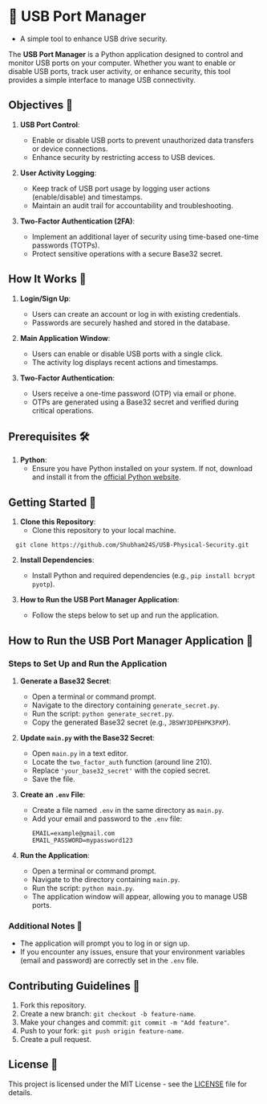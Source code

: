 # 🌟 USB Port Manager
- A simple tool to enhance USB drive security.

The **USB Port Manager** is a Python application designed to control and monitor USB ports on your computer. Whether you want to enable or disable USB ports, track user activity, or enhance security, this tool provides a simple interface to manage USB connectivity.

## Objectives 🚀

1. **USB Port Control**:
   - Enable or disable USB ports to prevent unauthorized data transfers or device connections.
   - Enhance security by restricting access to USB devices.

2. **User Activity Logging**:
   - Keep track of USB port usage by logging user actions (enable/disable) and timestamps.
   - Maintain an audit trail for accountability and troubleshooting.

3. **Two-Factor Authentication (2FA)**:
   - Implement an additional layer of security using time-based one-time passwords (TOTPs).
   - Protect sensitive operations with a secure Base32 secret.

## How It Works 🤖

1. **Login/Sign Up**:
   - Users can create an account or log in with existing credentials.
   - Passwords are securely hashed and stored in the database.

2. **Main Application Window**:
   - Users can enable or disable USB ports with a single click.
   - The activity log displays recent actions and timestamps.

3. **Two-Factor Authentication**:
   - Users receive a one-time password (OTP) via email or phone.
   - OTPs are generated using a Base32 secret and verified during critical operations.

## Prerequisites 🛠️

1. **Python**:
   - Ensure you have Python installed on your system. If not, download and install it from the [official Python website](https://www.python.org/downloads/).

## Getting Started 🚀

1. **Clone this Repository**:
   - Clone this repository to your local machine.
 ```
   git clone https://github.com/Shubham24S/USB-Physical-Security.git
 ```

2. **Install Dependencies**:
   - Install Python and required dependencies (e.g., `pip install bcrypt pyotp`).

3. **How to Run the USB Port Manager Application**:
   - Follow the steps below to set up and run the application.

## How to Run the USB Port Manager Application 🚀

### Steps to Set Up and Run the Application

1. **Generate a Base32 Secret**:
   - Open a terminal or command prompt.
   - Navigate to the directory containing `generate_secret.py`.
   - Run the script: `python generate_secret.py`.
   - Copy the generated Base32 secret (e.g., `JBSWY3DPEHPK3PXP`).

2. **Update `main.py` with the Base32 Secret**:
   - Open `main.py` in a text editor.
   - Locate the `two_factor_auth` function (around line 210).
   - Replace `'your_base32_secret'` with the copied secret.
   - Save the file.

3. **Create an `.env` File**:
   - Create a file named `.env` in the same directory as `main.py`.
   - Add your email and password to the `.env` file:
     ```
     EMAIL=example@gmail.com
     EMAIL_PASSWORD=mypassword123
     ```

4. **Run the Application**:
   - Open a terminal or command prompt.
   - Navigate to the directory containing `main.py`.
   - Run the script: `python main.py`.
   - The application window will appear, allowing you to manage USB ports.

### Additional Notes 📝
- The application will prompt you to log in or sign up.
- If you encounter any issues, ensure that your environment variables (email and password) are correctly set in the `.env` file.

## Contributing Guidelines 🙌

1. Fork this repository.
2. Create a new branch: `git checkout -b feature-name`.
3. Make your changes and commit: `git commit -m "Add feature"`.
4. Push to your fork: `git push origin feature-name`.
5. Create a pull request.

## License 📄

This project is licensed under the MIT License - see the [LICENSE](LICENSE) file for details.
